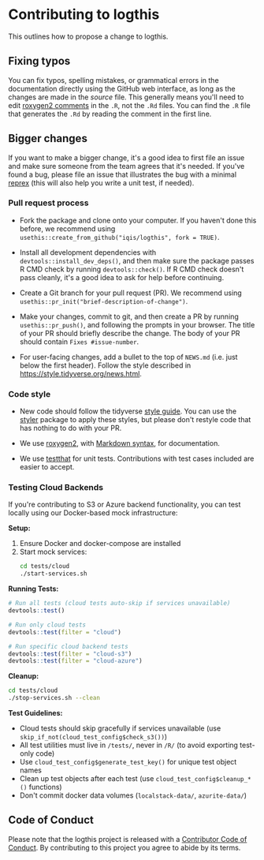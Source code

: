 # Contributing to logthis

This outlines how to propose a change to logthis.

## Fixing typos

You can fix typos, spelling mistakes, or grammatical errors in the documentation directly using the GitHub web interface, as long as the changes are made in the _source_ file. 
This generally means you'll need to edit [roxygen2 comments](https://roxygen2.r-lib.org/articles/roxygen2.html) in the `.R`, not the `.Rd` files. 
You can find the `.R` file that generates the `.Rd` by reading the comment in the first line.

## Bigger changes

If you want to make a bigger change, it's a good idea to first file an issue and make sure someone from the team agrees that it's needed. 
If you've found a bug, please file an issue that illustrates the bug with a minimal 
[reprex](https://www.tidyverse.org/help/#reprex) (this will also help you write a unit test, if needed).

### Pull request process

*   Fork the package and clone onto your computer. If you haven't done this before, we recommend using `usethis::create_from_github("iqis/logthis", fork = TRUE)`.

*   Install all development dependencies with `devtools::install_dev_deps()`, and then make sure the package passes R CMD check by running `devtools::check()`. 
    If R CMD check doesn't pass cleanly, it's a good idea to ask for help before continuing. 
*   Create a Git branch for your pull request (PR). We recommend using `usethis::pr_init("brief-description-of-change")`.

*   Make your changes, commit to git, and then create a PR by running `usethis::pr_push()`, and following the prompts in your browser.
    The title of your PR should briefly describe the change.
    The body of your PR should contain `Fixes #issue-number`.

*  For user-facing changes, add a bullet to the top of `NEWS.md` (i.e. just below the first header). Follow the style described in <https://style.tidyverse.org/news.html>.

### Code style

*   New code should follow the tidyverse [style guide](https://style.tidyverse.org). 
    You can use the [styler](https://CRAN.R-project.org/package=styler) package to apply these styles, but please don't restyle code that has nothing to do with your PR.  

*   We use [roxygen2](https://cran.r-project.org/package=roxygen2), with [Markdown syntax](https://cran.r-project.org/web/packages/roxygen2/vignettes/rd-formatting.html), for documentation.  

*   We use [testthat](https://cran.r-project.org/package=testthat) for unit tests.
   Contributions with test cases included are easier to accept.

### Testing Cloud Backends

If you're contributing to S3 or Azure backend functionality, you can test locally using our Docker-based mock infrastructure:

**Setup:**

1. Ensure Docker and docker-compose are installed
2. Start mock services:
   ```bash
   cd tests/cloud
   ./start-services.sh
   ```

**Running Tests:**

```r
# Run all tests (cloud tests auto-skip if services unavailable)
devtools::test()

# Run only cloud tests
devtools::test(filter = "cloud")

# Run specific cloud backend tests
devtools::test(filter = "cloud-s3")
devtools::test(filter = "cloud-azure")
```

**Cleanup:**

```bash
cd tests/cloud
./stop-services.sh --clean
```

**Test Guidelines:**

- Cloud tests should skip gracefully if services unavailable (use `skip_if_not(cloud_test_config$check_s3())`)
- All test utilities must live in `/tests/`, never in `/R/` (to avoid exporting test-only code)
- Use `cloud_test_config$generate_test_key()` for unique test object names
- Clean up test objects after each test (use `cloud_test_config$cleanup_*()` functions)
- Don't commit docker data volumes (`localstack-data/`, `azurite-data/`)

## Code of Conduct

Please note that the logthis project is released with a
[Contributor Code of Conduct](CODE_OF_CONDUCT.md). By contributing to this
project you agree to abide by its terms.
